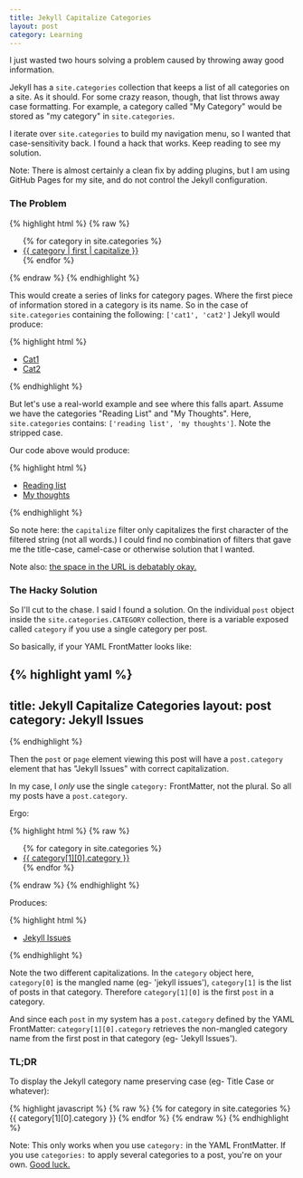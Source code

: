 ```yaml
---
title: Jekyll Capitalize Categories
layout: post
category: Learning
---
```

I just wasted two hours solving a problem caused by throwing away good information.

Jekyll has a `site.categories` collection that keeps a list of all categories on
a site. As it should. For some crazy reason, though, that list throws away case
formatting. For example, a category called "My Category" would be stored as "my
category" in `site.categories`.

I iterate over `site.categories` to build my navigation menu, so I wanted that
case-sensitivity back. I found a hack that works. Keep reading to see my solution.

<!--more-->

Note: There is almost certainly a clean fix by adding plugins, but I am using
GitHub Pages for my site, and do not control the Jekyll configuration.

### The Problem

{% highlight html %}
{% raw %}
<ul>
{% for category in site.categories %}
  <li>
    <a href="/{{ category | first }}.html">{{ category | first | capitalize }}</a>
  </li>
{% endfor %}
</ul>
{% endraw %}
{% endhighlight %}

This would create a series of links for category pages. Where the first piece of
information stored in a category is its name. So in the case of `site.categories`
containing the following: `['cat1', 'cat2']` Jekyll would produce:

{% highlight html %}
<ul>
  <li>
    <a href="/cat1.html">Cat1</a>
  </li>
  <li>
    <a href="/cat2.html">Cat2</a>
  </li>
</ul>
{% endhighlight %}

But let's use a real-world example and see where this falls apart. Assume we have
the categories "Reading List" and "My Thoughts". Here, `site.categories` contains:
`['reading list', 'my thoughts']`. Note the stripped case.

Our code above would produce:

{% highlight html %}
<ul>
  <li>
    <a href="/reading list.html">Reading list</a>
  </li>
  <li>
    <a href="/my thoughts.html">My thoughts</a>
  </li>
</ul>
{% endhighlight %}

So note here: the `capitalize` filter only capitalizes the first character of the
filtered string (not all words.) I could find no combination of filters that gave
me the title-case, camel-case or otherwise solution that I wanted.

Note also: [the space in the URL is debatably okay.](https://talk.jekyllrb.com/t/category-with-2-words-url-problems/598)

### The Hacky Solution

So I'll cut to the chase. I said I found a solution. On the individual `post`
object inside the `site.categories.CATEGORY` collection, there is a variable
exposed called `category` if you use a single category per post.

So basically, if your YAML FrontMatter looks like:

{% highlight yaml %}
---
title: Jekyll Capitalize Categories
layout: post
category: Jekyll Issues
---
{% endhighlight %}

Then the `post` or `page` element viewing this post will have a `post.category`
element that has "Jekyll Issues" with correct capitalization.

In my case, I *only* use the single `category:` FrontMatter, not the plural. So
all my posts have a `post.category`.

Ergo:

{% highlight html %}
{% raw %}
<ul>
{% for category in site.categories %}
  <li>
    <a href="/{{ category | first }}.html">{{ category[1][0].category }}</a>
  </li>
{% endfor %}
</ul>
{% endraw %}
{% endhighlight %}

Produces:

{% highlight html %}
<ul>
  <li>
    <a href="/jekyll issues.html">Jekyll Issues</a>
  </li>
</ul>
{% endhighlight %}

Note the two different capitalizations. In the `category` object here, `category[0]`
is the mangled name (eg- 'jekyll issues'), `category[1]` is the list of posts in
that category. Therefore `category[1][0]` is the first `post` in a category.

And since each `post` in my system has a `post.category` defined by the YAML
FrontMatter: `category[1][0].category` retrieves the non-mangled category name
from the first post in that category (eg- 'Jekyll Issues').

### TL;DR

To display the Jekyll category name preserving case (eg- Title Case or whatever):

{% highlight javascript %}
{% raw %}
{% for category in site.categories %}
  {{ category[1][0].category }}
{% endfor %}
{% endraw %}
{% endhighlight %}

Note: This only works when you use `category:` in the YAML FrontMatter. If you
use `categories:` to apply several categories to a post, you're on your own.
[Good luck.](http://jekyllrb.com/docs/plugins/)
